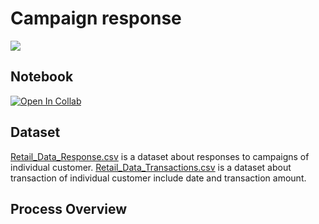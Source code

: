 # Campaign response
[![](https://img.shields.io/badge/-Python-yellow)](https://www.python.org/)

## Notebook
[![Open In Collab](https://colab.research.google.com/assets/colab-badge.svg)](https://colab.research.google.com/github/NittyNice/BADS7105-CRM-Analytics/blob/main/Assignment-4_Campaign%20response/Campaign_response_model.ipynb) 

## Dataset
[Retail_Data_Response.csv](https://github.com/NittyNice/BADS7105-CRM-Analytics/blob/main/data/Retail_Data_Response.csv) is a dataset about responses to campaigns of individual customer.
[Retail_Data_Transactions.csv](https://github.com/NittyNice/BADS7105-CRM-Analytics/blob/main/data/Retail_Data_Transactions.csv) is a dataset about transaction of individual customer include date and transaction amount.

## Process Overview
